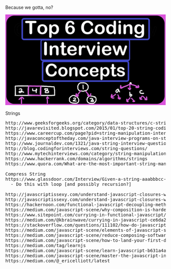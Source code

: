 Because we gotta, no?

[![neetcode.io Big O](interview-questions.jpg)](https://www.youtube.com/watch?v=ft0owvS5tQA)

Strings
<pre>
http://www.geeksforgeeks.org/category/data-structures/c-strings/
http://javarevisited.blogspot.com/2015/01/top-20-string-coding-interview-question-programming-interview.html
https://www.careercup.com/page?pid=string-manipulation-interview-questions
http://javaconceptoftheday.com/java-interview-programs-on-strings/
http://www.journaldev.com/1321/java-string-interview-questions-and-answers
http://blog.codingforinterviews.com/string-questions/
http://www.mytechinterviews.com/category/string-manipulation
https://www.hackerrank.com/domains/algorithms/strings
https://www.quora.com/What-are-the-most-important-string-manipulation-questions-every-Computer-Science-student-should-know

Compress String
https://www.glassdoor.com/Interview/Given-a-string-aaabbbcc-compress-it-a3b3c2-Given-that-output-string-s-length-is-always-smaller-than-input-string-QTN_239712.htm
  - Do this with loop [and possibly recursion?]

http://javascriptissexy.com/understand-javascript-closures-with-ease/
http://javascriptissexy.com/understand-javascript-closures-with-ease/
https://hackernoon.com/functional-javascript-decoupling-methods-from-their-objects-aa3ca13d7ae8
https://medium.com/javascript-scene/why-composition-is-harder-with-classes-c3e627dcd0aa
https://www.sitepoint.com/currying-in-functional-javascript/
https://medium.com/@kbrainwave/currying-in-javascript-ce6da2d324fe
https://stackoverflow.com/questions/111102/how-do-javascript-closures-work
https://medium.com/javascript-scene/elements-of-javascript-style-caa8821cb99f
https://medium.com/javascript-scene/reduce-composing-software-fe22f0c39a1d
https://medium.com/javascript-scene/how-to-land-your-first-development-job-in-5-simple-steps-4e9fb73314c
https://medium.com/tag/learnjs
https://medium.com/javascript-scene/learn-javascript-b631a4af11f2
https://medium.com/javascript-scene/master-the-javascript-interview-what-is-functional-programming-7f218c68b3a0
https://medium.com/@_ericelliott/latest

<pre>
